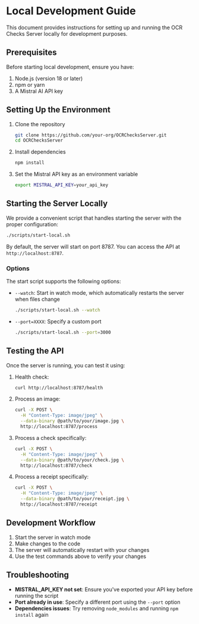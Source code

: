 # Local Development Guide

This document provides instructions for setting up and running the OCR Checks Server locally for development purposes.

## Prerequisites

Before starting local development, ensure you have:

1. Node.js (version 18 or later)
2. npm or yarn
3. A Mistral AI API key 

## Setting Up the Environment

1. Clone the repository
   ```bash
   git clone https://github.com/your-org/OCRChecksServer.git
   cd OCRChecksServer
   ```

2. Install dependencies
   ```bash
   npm install
   ```

3. Set the Mistral API key as an environment variable
   ```bash
   export MISTRAL_API_KEY=your_api_key
   ```

## Starting the Server Locally

We provide a convenient script that handles starting the server with the proper configuration:

```bash
./scripts/start-local.sh
```

By default, the server will start on port 8787. You can access the API at `http://localhost:8787`.

### Options

The start script supports the following options:

- `--watch`: Start in watch mode, which automatically restarts the server when files change
  ```bash
  ./scripts/start-local.sh --watch
  ```

- `--port=XXXX`: Specify a custom port
  ```bash
  ./scripts/start-local.sh --port=3000
  ```

## Testing the API

Once the server is running, you can test it using:

1. Health check:
   ```bash
   curl http://localhost:8787/health
   ```

2. Process an image:
   ```bash
   curl -X POST \
     -H "Content-Type: image/jpeg" \
     --data-binary @path/to/your/image.jpg \
     http://localhost:8787/process
   ```

3. Process a check specifically:
   ```bash
   curl -X POST \
     -H "Content-Type: image/jpeg" \
     --data-binary @path/to/your/check.jpg \
     http://localhost:8787/check
   ```

4. Process a receipt specifically:
   ```bash
   curl -X POST \
     -H "Content-Type: image/jpeg" \
     --data-binary @path/to/your/receipt.jpg \
     http://localhost:8787/receipt
   ```

## Development Workflow

1. Start the server in watch mode
2. Make changes to the code
3. The server will automatically restart with your changes
4. Use the test commands above to verify your changes

## Troubleshooting

- **MISTRAL_API_KEY not set**: Ensure you've exported your API key before running the script
- **Port already in use**: Specify a different port using the `--port` option
- **Dependencies issues**: Try removing `node_modules` and running `npm install` again